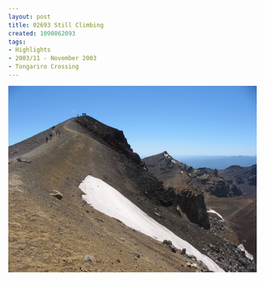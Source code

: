 ```yaml
---
layout: post
title: 02693 Still Climbing
created: 1090862093
tags:
- Highlights
- 2003/11 - November 2003
- Tongariro Crossing
---
```


<img src="/image/images/126_2693-910.jpg"/>

